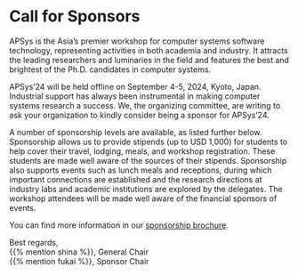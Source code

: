 # Call for Sponsors

APSys is the Asia’s premier workshop for computer systems software technology, representing activities in both academia and industry. It attracts the leading researchers and luminaries in the field and features the best and brightest of the Ph.D. candidates in computer systems.

APSys’24 will be held offline on September 4-5, 2024, Kyoto, Japan. Industrial support has always been instrumental in making computer systems research a success. We, the organizing committee, are writing to ask your organization to kindly consider being a sponsor for APSys’24.

A number of sponsorship levels are available, as listed further below. Sponsorship allows us to provide stipends (up to USD 1,000) for students to help cover their travel, lodging, meals, and workshop registration. These students are made well aware of the sources of their stipends. Sponsorship also supports events such as lunch meals and receptions, during which important connections are established and the research directions at industry labs and academic institutions are explored by the delegates. The workshop attendees will be made well aware of the financial sponsors of events.

You can find more information in our [sponsorship brochure](cfsponsor.pdf).

Best regards,<br>
{{% mention shina %}}, General Chair<br>
{{% mention fukai %}}, Sponsor Chair
